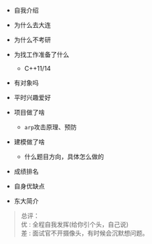 - 自我介绍
- 为什么去大连
- 为什么不考研
- 为找工作准备了什么
  - C++11/14

- 有对象吗
- 平时兴趣爱好
- 项目做了啥
  - `arp`攻击原理、预防

- 建模做了啥
  - 什么题目方向，具体怎么做的

- 成绩排名
- 自身优缺点
- 东大简介

> 总评：<br>优 : 全程自我发挥(给你引个头，自己说)<br>差 : 面试官不开摄像头，有时候会沉默想问题。
